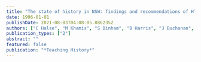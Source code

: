 ```yaml
---
title: "The state of history in NSW: findings and recommendations of HTA research report."
date: 1996-01-01
publishDate: 2021-08-03T04:08:05.886235Z
authors: ["C Halse", "M Khamis", "S Dinham", "B Harris", "J Buchanan", "C Soeters"]
publication_types: ["2"]
abstract: ""
featured: false
publication: "*Teaching History*"
---
```


